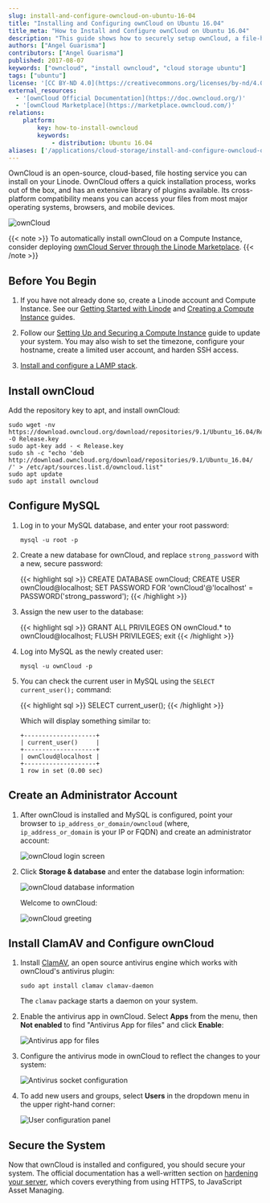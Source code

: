```yaml
---
slug: install-and-configure-owncloud-on-ubuntu-16-04
title: "Installing and Configuring ownCloud on Ubuntu 16.04"
title_meta: "How to Install and Configure ownCloud on Ubuntu 16.04"
description: "This guide shows how to securely setup ownCloud, a file-hosting service that facilitates file sharing across multiple devices, on Ubuntu 16.04."
authors: ["Angel Guarisma"]
contributors: ["Angel Guarisma"]
published: 2017-08-07
keywords: ["owncloud", "install owncloud", "cloud storage ubuntu"]
tags: ["ubuntu"]
license: '[CC BY-ND 4.0](https://creativecommons.org/licenses/by-nd/4.0)'
external_resources:
  - '[ownCloud Official Documentation](https://doc.owncloud.org/)'
  - '[ownCloud Marketplace](https://marketplace.owncloud.com/)'
relations:
    platform:
        key: how-to-install-owncloud
        keywords:
            - distribution: Ubuntu 16.04
aliases: ['/applications/cloud-storage/install-and-configure-owncloud-on-ubuntu-16-04/']
---
```


OwnCloud is an open-source, cloud-based, file hosting service you can install on your Linode. OwnCloud offers a quick installation process, works out of the box, and has an extensive library of plugins available. Its cross-platform compatibility means you can access your files from most major operating systems, browsers, and mobile devices.

![ownCloud](owncloud_ubuntu.jpg)

{{< note >}}
To automatically install ownCloud on a Compute Instance, consider deploying [ownCloud Server through the Linode Marketplace](/docs/products/tools/marketplace/guides/owncloud/).
{{< /note >}}

## Before You Begin

1.  If you have not already done so, create a Linode account and Compute Instance. See our [Getting Started with Linode](/docs/products/platform/get-started/) and [Creating a Compute Instance](/docs/products/compute/compute-instances/guides/create/) guides.

1.  Follow our [Setting Up and Securing a Compute Instance](/docs/products/compute/compute-instances/guides/set-up-and-secure/) guide to update your system. You may also wish to set the timezone, configure your hostname, create a limited user account, and harden SSH access.

3.  [Install and configure a LAMP stack](/docs/guides/install-lamp-stack-on-ubuntu-16-04/).

## Install ownCloud

Add the repository key to apt, and install ownCloud:

    sudo wget -nv https://download.owncloud.org/download/repositories/9.1/Ubuntu_16.04/Release.key -O Release.key
    sudo apt-key add - < Release.key
    sudo sh -c "echo 'deb http://download.owncloud.org/download/repositories/9.1/Ubuntu_16.04/ /' > /etc/apt/sources.list.d/owncloud.list"
    sudo apt update
    sudo apt install owncloud

## Configure MySQL

1.  Log in to your MySQL database, and enter your root password:

        mysql -u root -p

2.  Create a new database for ownCloud, and replace `strong_password` with a new, secure password:

    {{< highlight sql >}}
CREATE DATABASE ownCloud;
CREATE USER ownCloud@localhost;
SET PASSWORD FOR 'ownCloud'@'localhost' = PASSWORD('strong_password');
{{< /highlight >}}

3.  Assign the new user to the database:

    {{< highlight sql >}}
GRANT ALL PRIVILEGES ON ownCloud.* to ownCloud@localhost;
FLUSH PRIVILEGES;
exit
{{< /highlight >}}

4.  Log into MySQL as the newly created user:

        mysql -u ownCloud -p

5.  You can check the current user in MySQL using the `SELECT current_user();` command:

    {{< highlight sql >}}
SELECT current_user();
{{< /highlight >}}

    Which will display something similar to:

        +--------------------+
        | current_user()     |
        +--------------------+
        | ownCloud@localhost |
        +--------------------+
        1 row in set (0.00 sec)

## Create an Administrator Account

1. After ownCloud is installed and MySQL is configured, point your browser to `ip_address_or_domain/owncloud` (where, `ip_address_or_domain` is your IP or FQDN) and create an administrator account:

    ![ownCloud login screen](login.png)

2.  Click **Storage & database** and enter the database login information:

    ![ownCloud database information](dbinfo.png)

    Welcome to ownCloud:

    ![ownCloud greeting](owncloud.png)

## Install ClamAV and Configure ownCloud

1.  Install [ClamAV](https://www.clamav.net/), an open source antivirus engine which works with ownCloud's antivirus plugin:

        sudo apt install clamav clamav-daemon

    The `clamav` package starts a daemon on your system.

2.  Enable the antivirus app in ownCloud. Select **Apps** from the menu, then **Not enabled** to find "Antivirus App for files" and click **Enable**:

    ![Antivirus app for files](antivirus.png)

3.  Configure the antivirus mode in ownCloud to reflect the changes to your system:

    ![Antivirus socket configuration](owncloud_socket.png)

4.  To add new users and groups, select **Users** in the dropdown menu in the upper right-hand corner:

    ![User configuration panel](owncloudusers.png)

## Secure the System

Now that ownCloud is installed and configured, you should secure your system. The official documentation has a well-written section on [hardening your server](https://doc.owncloud.org/server/9.0/admin_manual/configuration_server/harden_server.html), which covers everything from using HTTPS, to JavaScript Asset Managing.
